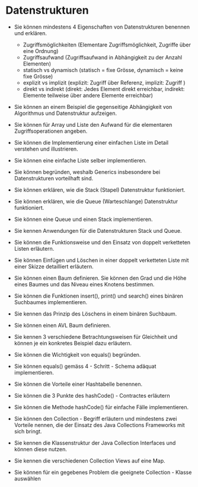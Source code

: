 # Datenstrukturen
* Sie können mindestens 4 Eigenschaften von Datenstrukturen benennen und erklären.

    * Zugriffsmöglichkeiten (Elementare Zugriffsmöglichkeit, Zugriffe über eine Ordnung) 
    * Zugriffsaufwand (Zugriffsaufwand in Abhängigkeit zu der Anzahl Elementen) 
    * statisch vs dynamisch (statisch = fixe Grösse, dynamisch = keine fixe Grösse) 
    * explizit vs implizit (explizit: Zugriff über Referenz, implizit: Zugriff ) 
    * direkt vs indirekt (direkt: Jedes Element direkt erreichbar, indirekt: Elemente teilweise über andere Elemente erreichbar)

* Sie können an einem Beispiel die gegenseitige Abhängigkeit von Algorithmus und Datenstruktur aufzeigen. 
* Sie können für Array und Liste den Aufwand für die elementaren Zugriffsoperationen angeben. 
* Sie können die Implementierung einer einfachen Liste im Detail verstehen und illustrieren. 
* Sie können eine einfache Liste selber implementieren. 
* Sie können begründen, weshalb Generics insbesondere bei Datenstrukturen vorteilhaft sind.
* Sie können erklären, wie die Stack (Stapel) Datenstruktur funktioniert. 
* Sie können erklären, wie die Queue (Warteschlange) Datenstruktur funktioniert. 
* Sie können eine Queue und einen Stack implementieren. 
* Sie kennen Anwendungen für die Datenstrukturen Stack und Queue. 
* Sie können die Funktionsweise und den Einsatz von doppelt verketteten Listen erläutern. 
* Sie können Einfügen und Löschen in einer doppelt verketteten Liste mit einer Skizze detailliert erläutern. 
* Sie können einen Baum definieren. Sie können den Grad und die Höhe eines Baumes und das Niveau eines Knotens bestimmen. 
* Sie können die Funktionen insert(), print() und search() eines binären Suchbaumes implementieren.
* Sie kennen das Prinzip des Löschens in einem binären Suchbaum. 
* Sie können einen AVL Baum definieren. 
* Sie kennen 3 verschiedene Betrachtungsweisen für Gleichheit und können je ein konkretes Beispiel dazu erläutern. 
* Sie können die Wichtigkeit von equals() begründen. 
* Sie können equals() gemäss 4 - Schritt - Schema adäquat implementieren. 
* Sie können die Vorteile einer Hashtabelle benennen. 
* Sie können die 3 Punkte des hashCode() - Contractes erläutern 
* Sie können die Methode hashCode() für einfache Fälle implementieren.
* Sie können den Collection - Begriff erläutern und mindestens zwei Vorteile nennen, die der Einsatz des Java Collections Frameworks mit sich bringt. 
* Sie kennen die Klassenstruktur der Java Collection Interfaces und können diese nutzen. 
* Sie kennen die verschiedenen Collection Views auf eine Map. 
* Sie können für ein gegebenes Problem die geeignete Collection - Klasse auswählen 
